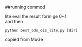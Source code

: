 ##running commod

lite eval the result form ge 0~1  
and then
```angular2
python best_ods_ois_lite.py [dir]
```

copied from MuGe